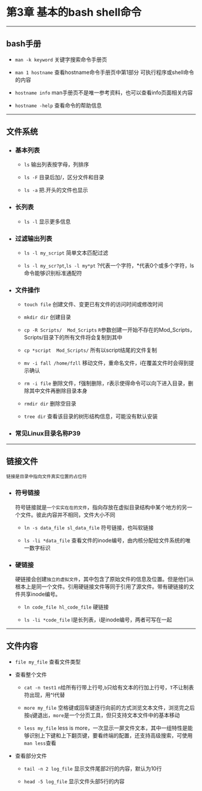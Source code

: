 
# 第3章 基本的bash shell命令
    

---
## bash手册
- `man -k keyword` 关键字搜索命令手册页

- `man 1 hostname` 查看hostname命令手册页中第1部分 可执行程序或shell命令 的内容

- `hostname info` man手册页不是唯一参考资料，也可以查看info页面相关内容

- `hostname -help` 查看命令的帮助信息

---

## 文件系统

- ### 基本列表
    - `ls` 输出列表按字母，列排序

    - `ls -F` 目录后加/，区分文件和目录

    - `ls -a` 把.开头的文件也显示

- ### 长列表
    - `ls -l` 显示更多信息

- ### 过滤输出列表
    - `ls -l my_script` 简单文本匹配过滤

    - `ls -l my_scr?pt`,`ls -l my*pt` ?代表一个字符，*代表0个或多个字符，ls命令能够识别标准通配符

- ### 文件操作
    - `touch file` 创建文件、变更已有文件的访问时间或修改时间

    - `mkdir dir` 创建目录

    - `cp -R Scripts/  Mod_Scripts` `R`参数创建一开始不存在的Mod_Scripts，Scripts/目录下的所有文件将会复制到其中

    - `cp *script  Mod_Scripts/` 所有以script结尾的文件复制

    - `mv -i fall /home/fzll` 移动文件，重命名文件，i在覆盖文件时会得到提示确认

    - `rm -i file` 删除文件，f强制删除，r表示使得命令可以向下进入目录，删除其中文件再删除目录本身

    - `rmdir dir` 删除空目录

    - `tree dir` 查看该目录的树形结构信息，可能没有默认安装

- ### 常见Linux目录名称P39

---

## 链接文件
    链接是目录中指向文件真实位置的占位符
    
- ### 符号链接
    符号链接就是`一个实实在在的文件`，指向存放在虚拟目录结构中某个地方的另一个文件。彼此内容并不相同，文件大小不同
    - `ln -s data_file sl_data_file` 符号链接，也叫软链接

    - `ls -li *data_file` 查看文件的inode编号，由内核分配给文件系统的唯一数字标识
- ### 硬链接
    硬链接会创建`独立的虚拟文件`，其中包含了原始文件的信息及位置。但是他们从根本上是同一个文件。引用硬链接文件等同于引用了源文件。带有硬链接的文件共享inode编号。
    - `ln code_file hl_code_file` 硬链接
    
    - `ls -li *code_file` l是长列表，i是inode编号，两者可写在一起

---

## 文件内容
 - `file my_file` 查看文件类型

 - 查看整个文件
    - `cat -n test1` `n`给所有行带上行号,`b`只给有文本的行加上行号，`T`不让制表符出现，用^I代替

    - `more my_file` 空格键或回车键逐行向前的方式浏览文本文件，浏览完之后按`q`键退出，`more`是一个分页工具，但只支持文本文件中的基本移动

    - `less my_file` less is more，一次显示一屏文件文本，其中一组特性是能够识别上下键和上下翻页键，要看终端的配置，还支持高级搜索，可使用`man less`查看

 - 查看部分文件
    - `tail -n 2 log_file` 显示文件尾部2行的内容，默认为10行

    - `head -5 log_file` 显示文件头部5行的内容
